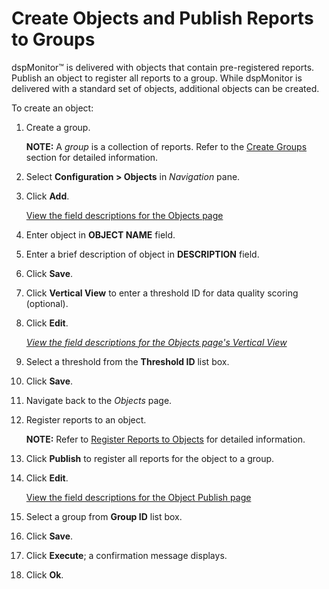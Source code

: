 # Create Objects and Publish Reports to Groups

dspMonitor™ is delivered with objects that contain pre-registered
reports. Publish an object to register all reports to a group. While
dspMonitor is delivered with a standard set of objects, additional
objects can be created.

To create an object:

1.  Create a group.
    
    **NOTE:** A *group* is a collection of reports. Refer to the [Create
    Groups](Create_Groups_dspMonitor.htm) section for detailed
    information.

2.  Select **Configuration \> Objects** in *Navigation* pane.

3.  Click **Add**.
    
    [View the field descriptions for the Objects
    page](../Page_Desc/Objects_dspMonitor.htm)

4.  Enter object in **OBJECT NAME** field.

5.  Enter a brief description of object in **DESCRIPTION** field.

6.  Click **Save**.

7.  Click **Vertical View** to enter a threshold ID for data quality
    scoring (optional).

8.  Click **Edit**.
    
    [*View the field descriptions for the Objects page's Vertical
    View*](../Page_Desc/Objects_dspMonitor.htm#Objects)

9.  Select a threshold from the **Threshold ID** list box.

10. Click **Save**.

11. Navigate back to the *Objects* page.

12. Register reports to an object.
    
    **NOTE:** Refer to [Register Reports to
    Objects](Register_Object_Reports.htm#Register_Reports_to_Objects)
    for detailed information.

13. Click **Publish** to register all reports for the object to a group.

14. Click **Edit**.
    
    [View the field descriptions for the Object Publish
    page](../Page_Desc/Object_Publish.htm)

15. Select a group from **Group ID** list box.

16. Click **Save**.

17. Click **Execute**; a confirmation message displays.

18. Click **Ok**.
